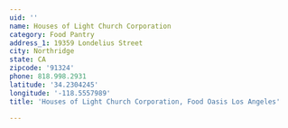 ```yaml
---
uid: ''
name: Houses of Light Church Corporation
category: Food Pantry
address_1: 19359 Londelius Street
city: Northridge
state: CA
zipcode: '91324'
phone: 818.998.2931
latitude: '34.2304245'
longitude: '-118.5557989'
title: 'Houses of Light Church Corporation, Food Oasis Los Angeles'

---
```

